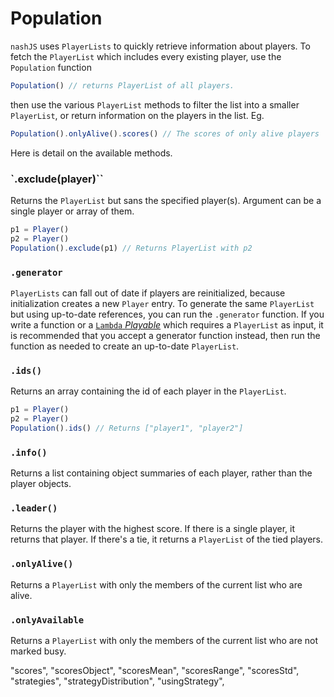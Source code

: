 # Population

`nashJS` uses `PlayerLists` to quickly retrieve information about players. To fetch the `PlayerList` which includes every existing player, use the `Population` function

```js
Population() // returns PlayerList of all players.
```
then use the various `PlayerList` methods to filter the list into a smaller `PlayerList`, or return information on the players in the list. Eg.
```js
Population().onlyAlive().scores() // The scores of only alive players
```

Here is detail on the available methods.

### `.exclude(player)``

Returns the `PlayerList` but sans the specified player(s). Argument can be a single player or array of them.

```js
p1 = Player()
p2 = Player()
Population().exclude(p1) // Returns PlayerList with p2
```


### `.generator`

`PlayerLists` can fall out of date if players are reinitialized, because initialization creates a new `Player` entry. To generate the same `PlayerList` but using up-to-date references, you can run the `.generator` function. If you write a function or a [`Lambda` _Playable_](./playables/lambda.md) which requires a `PlayerList` as input, it is recommended that you accept a generator function instead, then run the function as needed to create an up-to-date `PlayerList`.

### `.ids()`

Returns an array containing the id of each player in the `PlayerList`.

```js
p1 = Player()
p2 = Player()
Population().ids() // Returns ["player1", "player2"]
```

### `.info()`

Returns a list containing object summaries of each player, rather than the player objects.



### `.leader()`

Returns the player with the highest score. If there is a single player, it returns that player. If there's a tie, it returns a `PlayerList` of the tied players.


### `.onlyAlive()`

Returns a `PlayerList` with only the members of the current list who are alive.

### `.onlyAvailable`

Returns a `PlayerList` with only the members of the current list who are not marked busy.


"scores",
"scoresObject",
"scoresMean",
"scoresRange",
"scoresStd",
"strategies",
"strategyDistribution",
"usingStrategy",
